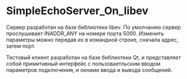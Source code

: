# SimpleEchoServer_On_libev

Сервер разработан на базе библиотеки libev. 
По умолчанию сервер прослушивает INADDR_ANY на номере порта 5000.
Изменить параметры можно передав их в командной строке, сначала адрес, затем порт.

Тестовый клиент разработан на базе библиотеки Qt, и представляет собой примитивный 
интерфейс с пользоваетльским вводом параметров подключения, и окнами ввода и вывода сообщений.
